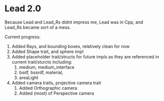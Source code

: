 # Lead 2.0

Because Lead and Lead_Rs didnt impress me, Lead was in Cpp, and Lead_Rs became sort of a mess.

Current progress: 

1. Added Rays, and bounding boxes, relatively clean for now
2. Added Shape trait, and sphere impl
3. Added placeholder trait/structs for future impls as they are referenced in current trait/sturcts including:
   1.  medium, medium_interface
   2.  bsdf, bssrdf, material,
   3.  areaLight
4. Added camera traits, projective camera trait
   1. Added Orthographic camera
   2. Added (most) of Perspective camera